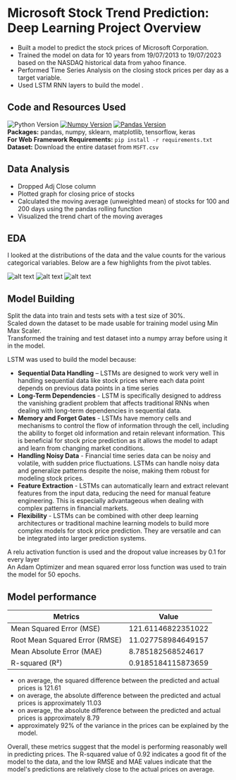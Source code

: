 # Microsoft Stock Trend Prediction: Deep Learning Project Overview 
* Built a model to predict the stock prices of Microsoft Corporation.
* Trained the model on data for 10 years from 19/07/2013 to 19/07/2023 based on the NASDAQ historical data from yahoo finance.
* Performed Time Series Analysis on the closing stock prices per day as a target variable.  
* Used LSTM RNN layers to build the model . 

## Code and Resources Used 
![Python Version](https://img.shields.io/badge/Python-3.11.3-blue.svg) [![Numpy Version](https://img.shields.io/badge/Numpy-1.24.3-darkgreen.svg)](https://numpy.org/doc/stable/release/1.24.3-notes.html)
[![Pandas Version](https://img.shields.io/badge/Pandas-1.5.3-E77200.svg)](https://pandas.pydata.org/pandas-docs/stable/whatsnew/v1.5.3.html) <br>
**Packages:** pandas, numpy, sklearn, matplotlib, tensorflow, keras <br>
**For Web Framework Requirements:**  ```pip install -r requirements.txt```  
**Dataset:**  Download the entire dataset from `MSFT.csv`


## Data Analysis
*	Dropped Adj Close column 
*	Plotted graph for closing price of stocks
*	Calculated the moving average (unweighted mean) of stocks for 100 and 200 days using the pandas rolling function
*	Visualized the trend chart of the moving averages
  

## EDA
I looked at the distributions of the data and the value counts for the various categorical variables. Below are a few highlights from the pivot tables. 

![alt text](https://github.com/PlayingNumbers/ds_salary_proj/blob/master/salary_by_job_title.PNG "Salary by Position")
![alt text](https://github.com/PlayingNumbers/ds_salary_proj/blob/master/positions_by_state.png "Job Opportunities by State")
![alt text](https://github.com/PlayingNumbers/ds_salary_proj/blob/master/correlation_visual.png "Correlations")


## Model Building 

Split the data into train and tests sets with a test size of 30%.<br>
Scaled down the dataset to be made usable for training model using Min Max Scaler.<br>
Transformed the training and test dataset into a numpy array before using it in the model.<br>

LSTM was used to build the model because:
  * **Sequential Data Handling** – LSTMs are designed to work very well in handling sequential data like stock prices where each data point depends on previous data points in a time series
  * **Long-Term Dependencies** - LSTM is specifically designed to address the vanishing gradient problem that affects traditional RNNs when dealing with long-term dependencies in sequential data.
  * **Memory and Forget Gates** - LSTMs have memory cells and mechanisms to control the flow of information through the cell, including the ability to forget old information and retain relevant information. This is beneficial for stock price prediction as it allows the model to adapt and learn from changing market conditions.
  * **Handling Noisy Data** - Financial time series data can be noisy and volatile, with sudden price fluctuations. LSTMs can handle noisy data and generalize patterns despite the noise, making them robust for modeling stock prices.
  * **Feature Extraction** - LSTMs can automatically learn and extract relevant features from the input data, reducing the need for manual feature engineering. This is especially advantageous when dealing with complex patterns in financial markets.
  * **Flexibility** - LSTMs can be combined with other deep learning architectures or traditional machine learning models to build more complex models for stock price prediction. They are versatile and can be integrated into larger prediction systems.

 A relu activation function is used and the dropout value increases by 0.1 for every layer<br>
 An Adam Optimizer and mean squared error loss function was used to train the model for 50 epochs.

## Model performance

Metrics       | Value
------------- | -------------
Mean Squared Error (MSE) | 121.61146822351022
Root Mean Squared Error (RMSE) | 11.027758984649157
Mean Absolute Error (MAE) | 8.785182568524617
R-squared (R²) | 0.9185184115873659

- on average, the squared difference between the predicted and actual prices is 121.61
- on average, the absolute difference between the predicted and actual prices is approximately 11.03
- on average, the absolute difference between the predicted and actual prices is approximately 8.79
- approximately 92% of the variance in the prices can be explained by the model.

Overall, these metrics suggest that the model is performing reasonably well in predicting prices. The R-squared value of 0.92 indicates a good fit of the model to the data, and the low RMSE and MAE values indicate that the model's predictions are relatively close to the actual prices on average.
